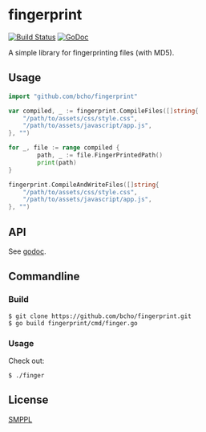 # fingerprint

[![Build Status](https://travis-ci.org/bcho/fingerprint.svg?branch=master)](https://travis-ci.org/bcho/fingerprint)
[![GoDoc](https://godoc.org/github.com/bcho/fingerprint?status.svg)](https://godoc.org/github.com/bcho/fingerprint)

A simple library for fingerprinting files (with MD5).


## Usage

```go
import "github.com/bcho/fingerprint"

var compiled, _ := fingerprint.CompileFiles([]string{
	"/path/to/assets/css/style.css",
	"/path/to/assets/javascript/app.js",
}, "")

for _, file := range compiled {
        path, _ := file.FingerPrintedPath()
        print(path)
}

fingerprint.CompileAndWriteFiles([]string{
	"/path/to/assets/css/style.css",
	"/path/to/assets/javascript/app.js",
}, "")
```

## API

See [godoc](https://godoc.org/github.com/bcho/fingerprint).


## Commandline

### Build

```shell
$ git clone https://github.com/bcho/fingerprint.git
$ go build fingerprint/cmd/finger.go
```


### Usage

Check out:

```shell
$ ./finger
```


## License

[SMPPL](LICENSE)
